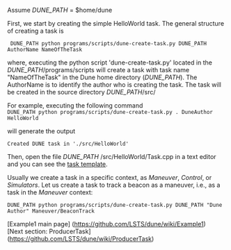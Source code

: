 Assume *DUNE_PATH* = $home/dune

First, we start by creating the simple HelloWorld task. The general structure of creating a task is 

` 
DUNE_PATH python programs/scripts/dune-create-task.py DUNE_PATH AuthorName NameOfTheTask
`

where, executing the python script 'dune-create-task.py' located in the *DUNE_PATH*/programs/scripts will create a task with task name "NameOfTheTask" in the Dune home directory (*DUNE_PATH*). The AuthorName is to identify the author who is creating the task. The task will be created in the source directory *DUNE_PATH*/src/

For example, executing the following command  
`
DUNE_PATH python programs/scripts/dune-create-task.py . DuneAuthor HelloWorld
`

will generate the output

`
Created DUNE task in './src/HelloWorld'
`

Then, open the file *DUNE_PATH* /src/HelloWorld/Task.cpp in a text editor and you can see the [task template](https://github.com/LSTS/dune/wiki/taskTemplate).

Usually we create a task in a specific context, as _Maneuver_, _Control_, or _Simulators_.
Let us create a task to track a beacon as a maneuver, i.e., as a task in the _Maneuver_ context:

`
DUNE_PATH python programs/scripts/dune-create-task.py DUNE_PATH "Dune Author" Maneuver/BeaconTrack
`

[Example1 main page] (https://github.com/LSTS/dune/wiki/Example1)  
[Next section: ProducerTask] (https://github.com/LSTS/dune/wiki/ProducerTask)
